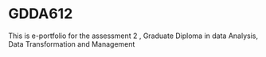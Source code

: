 # GDDA612
This is e-portfolio for the assessment 2 , Graduate Diploma in data Analysis, Data Transformation and Management 
